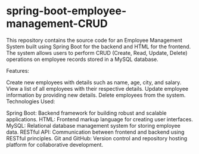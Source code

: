 # spring-boot-employee-management-CRUD
This repository contains the source code for an Employee Management System built using Spring Boot for the backend and HTML for the frontend. The system allows users to perform CRUD (Create, Read, Update, Delete) operations on employee records stored in a MySQL database.

Features:

Create new employees with details such as name, age, city, and salary.
View a list of all employees with their respective details.
Update employee information by providing new details.
Delete employees from the system.
Technologies Used:

Spring Boot: Backend framework for building robust and scalable applications.
HTML: Frontend markup language for creating user interfaces.
MySQL: Relational database management system for storing employee data.
RESTful API: Communication between frontend and backend using RESTful principles.
Git and GitHub: Version control and repository hosting platform for collaborative development.
